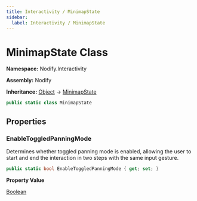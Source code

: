 ```yaml
---
title: Interactivity / MinimapState
sidebar:
  label: Interactivity / MinimapState
---
```


# MinimapState Class  
  
**Namespace:** Nodify.Interactivity  
  
**Assembly:** Nodify  
  
**Inheritance:** [Object](https://docs.microsoft.com/en-us/dotnet/api/System.Object) → [MinimapState](Nodify_Interactivity_MinimapState)  
  
```csharp  
public static class MinimapState  
```  
  
## Properties  
  
### EnableToggledPanningMode  
  
Determines whether toggled panning mode is enabled, allowing the user to start and end the interaction in two steps with the same input gesture.  
  
```csharp  
public static bool EnableToggledPanningMode { get; set; }  
```  
  
**Property Value**  
  
[Boolean](https://docs.microsoft.com/en-us/dotnet/api/System.Boolean)  
  

